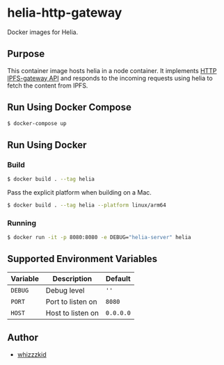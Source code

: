 # helia-http-gateway

Docker images for Helia.

## Purpose

This container image hosts helia in a node container. It implements [HTTP IPFS-gateway API](https://docs.ipfs.tech/concepts/ipfs-gateway/#gateway-types) and responds to the incoming requests using helia to fetch the content from IPFS.

## Run Using Docker Compose

```sh
$ docker-compose up
```

## Run Using Docker

### Build
```sh
$ docker build . --tag helia
```

Pass the explicit platform when building on a Mac.

```sh
$ docker build . --tag helia --platform linux/arm64
```

### Running

```sh
$ docker run -it -p 8080:8080 -e DEBUG="helia-server" helia
```

## Supported Environment Variables

| Variable | Description | Default |
| --- | --- | --- |
| `DEBUG` | Debug level | `''`|
| `PORT` | Port to listen on | `8080` |
| `HOST` | Host to listen on | `0.0.0.0` |

## Author

- [whizzzkid](https://github.com/whizzzkid)
